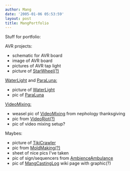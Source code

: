 ```yaml
---
author: Mang
date: '2005-01-06 05:53:59'
layout: post
title: MangPortfolio
---
```


Stuff for portfolio:

AVR projects:

* schematic for AVR board
* image of AVR board
* pictures of AVR tap light
* picture of [StarWheel(?)](StarWheel(?).html)

[WaterLight](WaterLight.html) and [ParaLuna:](ParaLuna:.html)

* picture of [WaterLight](WaterLight.html)
* pic of [ParaLuna](ParaLuna.html)

[VideoMixing:](VideoMixing:.html)

* weasel pic of [VideoMixing](VideoMixing.html) from nephology thanksgiving
* pic from [VideoRiot(?)](VideoRiot(?).html)
* pic of video mixing setup?

Maybes:

* picture of [TikiCrawler](TikiCrawler.html)
* pic from [MoldMaking(?)](MoldMaking(?).html)
* sheet of nice pics I've taken
* pic of sign/sequencers from [AmbienceAmbulance](AmbienceAmbulance.html)
* pic of [MangCastingLog](MangCastingLog.html) wiki page with graphic(?)
